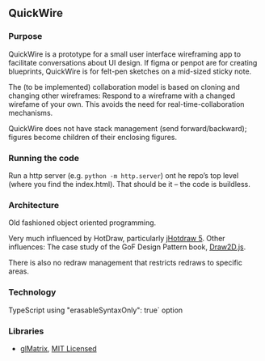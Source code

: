 ## QuickWire

### Purpose 

QuickWire is a prototype for a small user interface wireframing app to facilitate conversations about UI design. If figma or penpot are for creating blueprints, QuickWire is for felt-pen sketches on a mid-sized sticky note. 

The (to be implemented) collaboration model is based on cloning and changing other wireframes: Respond to a wireframe with a changed wirefame of your own. This avoids the need for real-time-collaboration mechanisms.

QuickWire does not have stack management (send forward/backward); figures become children of their enclosing figures.

### Running the code

Run a http server (e.g. `python -m http.server`) ont he repo’s top level (where you find the index.html). That should be it – the code is buildless. 

### Architecture
Old fashioned object oriented programming.

 Very much influenced by HotDraw, particularly [jHotdraw 5](https://gist.github.com/jdittrich/c31185cd3667e4d48864b902a983e3d0). Other influences: The case study of the GoF Design Pattern book, [Draw2D.js](https://freegroup.github.io/draw2d/index.html).

There is also no redraw management that restricts redraws to specific areas. 

### Technology

TypeScript using  ̀"erasableSyntaxOnly": true` option

### Libraries

* [glMatrix](https://glmatrix.net/), [MIT Licensed](https://github.com/toji/gl-matrix/blob/master/LICENSE.md)